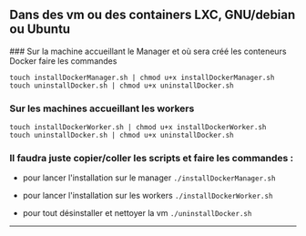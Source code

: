 
## Dans des vm ou des containers LXC, GNU/debian ou Ubuntu

### Sur la machine accueillant le Manager et où sera créé les conteneurs Docker faire les commandes

```
touch installDockerManager.sh | chmod u+x installDockerManager.sh
touch uninstallDocker.sh | chmod u+x uninstallDocker.sh
```

### Sur les machines accueillant les workers

```
touch installDockerWorker.sh | chmod u+x installDockerWorker.sh
touch uninstallDocker.sh | chmod u+x uninstallDocker.sh
```

### Il faudra juste copier/coller les scripts et faire les commandes :

- pour lancer l'installation sur le manager
`./installDockerManager.sh`

- pour lancer l'installation sur les workers
`./installDockerWorker.sh`

- pour tout désinstaller et nettoyer la vm
`./uninstallDocker.sh`

-----------------------------
